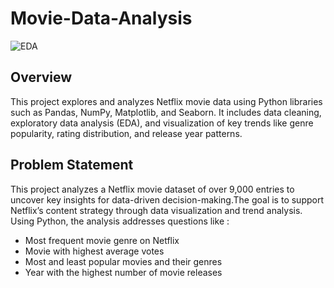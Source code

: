 # Movie-Data-Analysis
![EDA](https://img.shields.io/badge/EDA-%23328CE8.svg?style=for-the-badge&logo=Python&logoColor=white)

## Overview
This project explores and analyzes Netflix movie data using Python libraries such as Pandas, NumPy, Matplotlib, and Seaborn. It includes data cleaning, exploratory data analysis (EDA), and visualization of key trends like genre popularity, rating distribution, and release year patterns.

## Problem Statement
This project analyzes a Netflix movie dataset of over 9,000 entries to uncover key insights for data-driven decision-making.The goal is to support Netflix’s content strategy through data visualization and trend analysis. Using Python, the analysis addresses questions like :
- Most frequent movie genre on Netflix
- Movie with highest average votes
- Most and least popular movies and their genres
- Year with the highest number of movie releases


